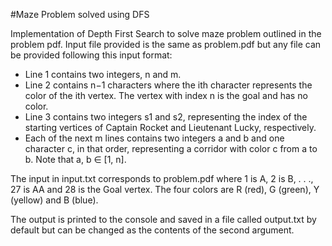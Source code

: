 #Maze Problem solved using DFS

Implementation of Depth First Search to solve maze problem outlined in the problem pdf. Input file provided is the same as problem.pdf but any file can
be provided following this input format:

* Line 1 contains two integers, n and m.
* Line 2 contains n−1 characters where the ith character represents the color of the ith vertex.
The vertex with index n is the goal and has no color.
* Line 3 contains two integers s1 and s2, representing the index of the starting vertices of
Captain Rocket and Lieutenant Lucky, respectively.
* Each of the next m lines contains two integers a and b and one character c, in that order,
representing a corridor with color c from a to b. Note that a, b ∈ [1, n].

The input in input.txt corresponds to problem.pdf where 1 is A, 2 is B, . . ., 27 is AA and
28 is the Goal vertex. The four colors are R (red), G (green), Y (yellow) and B (blue).

The output is printed to the console and saved in a file called output.txt by default but can be changed as
the contents of the second argument.